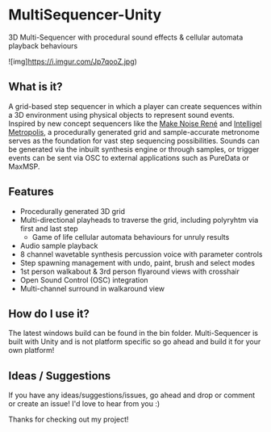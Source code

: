 # MultiSequencer-Unity

3D Multi-Sequencer with procedural sound effects & cellular automata playback behaviours

![img]https://i.imgur.com/Jp7qooZ.jpg)


## What is it?
A grid-based step sequencer in which a player can create sequences within a 3D environment using physical objects to represent sound events. 
Inspired by new concept sequencers like the  [Make Noise René](http://makenoisemusic.com/modules/rene) and [Intelligel Metropolis](https://www.youtube.com/watch?v=uV9-XA5MPwY), a procedurally generated grid and sample-accurate metronome serves as the foundation for vast step sequencing possibilities.
Sounds can be generated via the inbuilt synthesis engine or through samples, or trigger events can be sent via OSC to external applications such as PureData or MaxMSP.

## Features
 - Procedurally generated 3D grid
 - Multi-directional playheads to traverse the grid, including polyryhtm via first and last step
   - Game of life cellular automata behaviours for unruly results
 - Audio sample playback
 - 8 channel wavetable synthesis percussion voice with parameter controls
 - Step spawning management with undo, paint, brush and select modes
 - 1st person walkabout & 3rd person flyaround views with crosshair
 - Open Sound Control (OSC) integration
 - Multi-channel surround in walkaround view
 

 ## How do I use it?
 The latest windows build can be found in the bin folder.
 Multi-Sequencer is built with Unity and is not platform specific so go ahead and build it for your own platform!
 
 ## Ideas / Suggestions
 If you have any ideas/suggestions/issues, go ahead and drop or comment or create an issue! I'd love to hear from you :)
 
Thanks for checking out my project!
